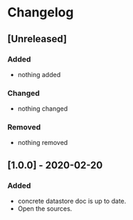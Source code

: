 # Changelog

## [Unreleased]

### Added

- nothing added

### Changed

- nothing changed

### Removed

- nothing removed

## [1.0.0] - 2020-02-20

### Added

- concrete datastore doc is up to date.
- Open the sources.
